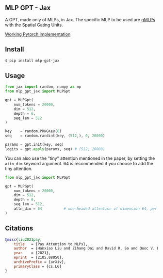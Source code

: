 ## MLP GPT - Jax

A GPT, made only of MLPs, in Jax. The specific MLP to be used are <a href="https://arxiv.org/abs/2105.08050">gMLPs</a> with the Spatial Gating Units.

<a href="https://github.com/lucidrains/g-mlp-gpt">Working Pytorch implementation</a>

## Install

```bash
$ pip install mlp-gpt-jax
```

## Usage

```python
from jax import random, numpy as np
from mlp_gpt_jax import MLPGpt

gpt = MLPGpt(
    num_tokens = 20000,
    dim = 512,
    depth = 6,
    seq_len = 512
)

key    = random.PRNGKey(0)
seq    = random.randint(key, (512,), 0, 20000)

params = gpt.init(key, seq)
logits = gpt.apply(params, seq) # (512, 20000)
```

You can also use the "tiny" attention mentioned in the paper, by setting the `attn_dim` keyword argument. 64 is recommended if you choose to add the tiny attention.

```python
from mlp_gpt_jax import MLPGpt

gpt = MLPGpt(
    num_tokens = 20000,
    dim = 512,
    depth = 6,
    seq_len = 512,
    attn_dim = 64          # one-headed attention of dimension 64, per paper
)
```

## Citations

```bibtex
@misc{liu2021pay,
    title   = {Pay Attention to MLPs}, 
    author  = {Hanxiao Liu and Zihang Dai and David R. So and Quoc V. Le},
    year    = {2021},
    eprint  = {2105.08050},
    archivePrefix = {arXiv},
    primaryClass = {cs.LG}
}
```
